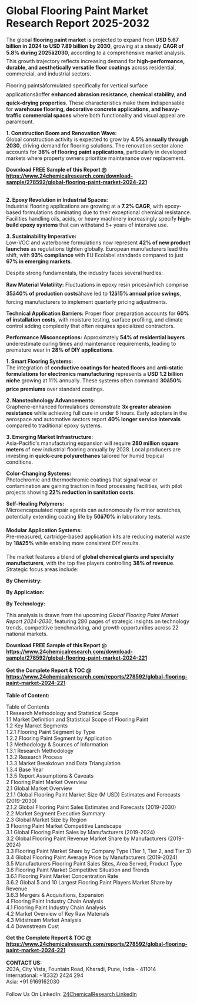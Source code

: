<h1>Global Flooring Paint Market Research Report 2025-2032</h1><p>The global <strong>flooring paint market</strong> is projected to expand from <strong>USD 5.67 billion in 2024 to USD 7.89 billion by 2030</strong>, growing at a steady <strong>CAGR of 5.8% during 2025â2030</strong>, according to a comprehensive market analysis. This growth trajectory reflects increasing demand for <strong>high-performance, durable, and aesthetically versatile floor coatings</strong> across residential, commercial, and industrial sectors.</p><p>Flooring paintsâformulated specifically for vertical surface applicationsâoffer <strong>enhanced abrasion resistance, chemical stability, and quick-drying properties</strong>. These characteristics make them indispensable for <strong>warehouse flooring, decorative concrete applications, and heavy-traffic commercial spaces</strong> where both functionality and visual appeal are paramount.</p><p><strong>1. Construction Boom and Renovation Wave:</strong><br>
Global construction activity is expected to grow by <strong>4.5% annually through 2030</strong>, driving demand for flooring solutions. The renovation sector alone accounts for <strong>38% of flooring paint applications</strong>, particularly in developed markets where property owners prioritize maintenance over replacement.</p><div><b>Download FREE Sample of this Report @ 
            <a href="https://www.24chemicalresearch.com/download-sample/278592/global-flooring-paint-market-2024-221">
            https://www.24chemicalresearch.com/download-sample/278592/global-flooring-paint-market-2024-221</a></b></div><br><p><strong>2. Epoxy Revolution in Industrial Spaces:</strong><br>
Industrial flooring applications are growing at a <strong>7.2% CAGR</strong>, with epoxy-based formulations dominating due to their exceptional chemical resistance. Facilities handling oils, acids, or heavy machinery increasingly specify <strong>high-build epoxy systems</strong> that can withstand 5+ years of intensive use.</p><p><strong>3. Sustainability Imperative:</strong><br>
Low-VOC and waterborne formulations now represent <strong>42% of new product launches</strong> as regulations tighten globally. European manufacturers lead this shift, with <strong>93% compliance</strong> with EU Ecolabel standards compared to just <strong>67% in emerging markets</strong>.</p><p>Despite strong fundamentals, the industry faces several hurdles:</p><p><strong>Raw Material Volatility:</strong> Fluctuations in epoxy resin pricesâwhich comprise <strong>35â40% of production costs</strong>âhave led to <strong>12â15% annual price swings</strong>, forcing manufacturers to implement quarterly pricing adjustments.</p><p><strong>Technical Application Barriers:</strong> Proper floor preparation accounts for <strong>60% of installation costs</strong>, with moisture testing, surface profiling, and climate control adding complexity that often requires specialized contractors.</p><p><strong>Performance Misconceptions:</strong> Approximately <strong>54% of residential buyers</strong> underestimate curing times and maintenance requirements, leading to premature wear in <strong>28% of DIY applications</strong>.</p><p><strong>1. Smart Flooring Systems:</strong><br>
The integration of <strong>conductive coatings for heated floors</strong> and <strong>anti-static formulations for electronics manufacturing</strong> represents a <strong>USD 1.2 billion niche</strong> growing at 11% annually. These systems often command <strong>30â50% price premiums</strong> over standard coatings.</p><p><strong>2. Nanotechnology Advancements:</strong><br>
Graphene-enhanced formulations demonstrate <strong>3x greater abrasion resistance</strong> while achieving full cure in under 6 hours. Early adopters in the aerospace and automotive sectors report <strong>40% longer service intervals</strong> compared to traditional epoxy systems.</p><p><strong>3. Emerging Market Infrastructure:</strong><br>
Asia-Pacific's manufacturing expansion will require <strong>280 million square meters</strong> of new industrial flooring annually by 2028. Local producers are investing in <strong>quick-cure polyurethanes</strong> tailored for humid tropical conditions.</p><p><strong>Color-Changing Systems:</strong><br>
	Photochromic and thermochromic coatings that signal wear or contamination are gaining traction in food processing facilities, with pilot projects showing <strong>22% reduction in sanitation costs</strong>.</p><p><strong>Self-Healing Polymers:</strong><br>
	Microencapsulated repair agents can autonomously fix minor scratches, potentially extending coating life by <strong>50â70%</strong> in laboratory tests.</p><p><strong>Modular Application Systems:</strong><br>
	Pre-measured, cartridge-based application kits are reducing material waste by <strong>18â25%</strong> while enabling more consistent DIY results.</p><p>The market features a blend of <strong>global chemical giants and specialty manufacturers</strong>, with the top five players controlling <strong>38% of revenue</strong>. Strategic focus areas include:</p><p><strong>By Chemistry:</strong></p><p><strong>By Application:</strong></p><p><strong>By Technology:</strong></p><p>This analysis is drawn from the upcoming <em>Global Flooring Paint Market Report 2024-2030</em>, featuring 280 pages of strategic insights on technology trends, competitive benchmarking, and growth opportunities across 22 national markets.</p><div><b>Download FREE Sample of this Report @ 
            <a href="https://www.24chemicalresearch.com/download-sample/278592/global-flooring-paint-market-2024-221">
            https://www.24chemicalresearch.com/download-sample/278592/global-flooring-paint-market-2024-221</a></b></div><br><div><b>Get the Complete Report & TOC @ 
            <a href="https://www.24chemicalresearch.com/reports/278592/global-flooring-paint-market-2024-221">
            https://www.24chemicalresearch.com/reports/278592/global-flooring-paint-market-2024-221</a></b></div><br>
            <b>Table of Content:</b><p>Table of Contents<br />
1 Research Methodology and Statistical Scope<br />
1.1 Market Definition and Statistical Scope of Flooring Paint<br />
1.2 Key Market Segments<br />
1.2.1 Flooring Paint Segment by Type<br />
1.2.2 Flooring Paint Segment by Application<br />
1.3 Methodology & Sources of Information<br />
1.3.1 Research Methodology<br />
1.3.2 Research Process<br />
1.3.3 Market Breakdown and Data Triangulation<br />
1.3.4 Base Year<br />
1.3.5 Report Assumptions & Caveats<br />
2 Flooring Paint Market Overview<br />
2.1 Global Market Overview<br />
2.1.1 Global Flooring Paint Market Size (M USD) Estimates and Forecasts (2019-2030)<br />
2.1.2 Global Flooring Paint Sales Estimates and Forecasts (2019-2030)<br />
2.2 Market Segment Executive Summary<br />
2.3 Global Market Size by Region<br />
3 Flooring Paint Market Competitive Landscape<br />
3.1 Global Flooring Paint Sales by Manufacturers (2019-2024)<br />
3.2 Global Flooring Paint Revenue Market Share by Manufacturers (2019-2024)<br />
3.3 Flooring Paint Market Share by Company Type (Tier 1, Tier 2, and Tier 3)<br />
3.4 Global Flooring Paint Average Price by Manufacturers (2019-2024)<br />
3.5 Manufacturers Flooring Paint Sales Sites, Area Served, Product Type<br />
3.6 Flooring Paint Market Competitive Situation and Trends<br />
3.6.1 Flooring Paint Market Concentration Rate<br />
3.6.2 Global 5 and 10 Largest Flooring Paint Players Market Share by Revenue<br />
3.6.3 Mergers & Acquisitions, Expansion<br />
4 Flooring Paint Industry Chain Analysis<br />
4.1 Flooring Paint Industry Chain Analysis<br />
4.2 Market Overview of Key Raw Materials<br />
4.3 Midstream Market Analysis<br />
4.4 Downstream Cust</p><div><b>Get the Complete Report & TOC @ 
            <a href="https://www.24chemicalresearch.com/reports/278592/global-flooring-paint-market-2024-221">
            https://www.24chemicalresearch.com/reports/278592/global-flooring-paint-market-2024-221</a></b></div><br><b>CONTACT US:</b><br>
            203A, City Vista, Fountain Road, Kharadi, Pune, India - 411014<br>
            International: +1(332) 2424 294<br>
            Asia: +91 9169162030 <br><br>
            Follow Us On LinkedIn: <a href="https://www.linkedin.com/company/24chemicalresearch/">24ChemicalResearch LinkedIn</a>